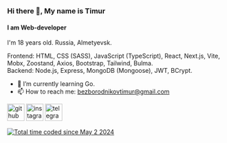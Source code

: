### Hi there 👋, My name is Timur
#### I am Web-developer
I'm 18 years old. Russia, Almetyevsk.

Frontend: HTML, CSS (SASS), JavaScript (TypeScript), React, Next.js, Vite, Mobx, Zoostand, Axios, Bootstrap, Tailwind, Bulma.
<br>
Backend: Node.js, Express, MongoDB (Mongoose), JWT, BCrypt.

- 🌱 I’m currently learning Go.
- 📫 How to reach me: bezborodnikovtimur@gmail.com 

[<img src='https://cdn.jsdelivr.net/npm/simple-icons@3.0.1/icons/github.svg' alt='github' height='40'>](https://github.com/lnnsss)  [<img src='https://cdn.jsdelivr.net/npm/simple-icons@3.0.1/icons/instagram.svg' alt='instagram' height='40'>](https://www.instagram.com/@l1lines/)  [<img src='https://cdn.jsdelivr.net/npm/simple-icons@3.0.1/icons/telegram.svg' alt='telegram' height='40'>](https://t.me/l1lines)  

<a href="https://wakatime.com/@f358198d-3964-40b3-b70a-bfd88e5fc649"><img src="https://wakatime.com/badge/user/f358198d-3964-40b3-b70a-bfd88e5fc649.svg" alt="Total time coded since May 2 2024" /></a>
